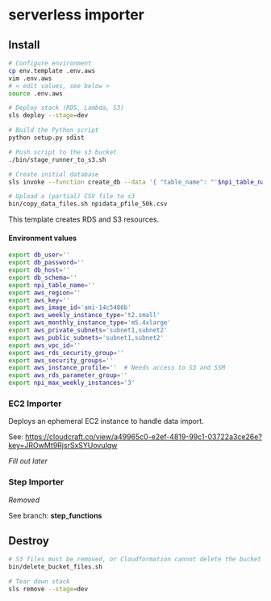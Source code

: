 # serverless importer

## Install

```bash
# Configure environment
cp env.template .env.aws
vim .env.aws
# < edit values, see below >
source .env.aws

# Deploy stack (RDS, Lambda, S3)
sls deploy --stage=dev

# Build the Python script
python setup.py sdist

# Push script to the s3 bucket
./bin/stage_runner_to_s3.sh

# Create initial database
sls invoke --function create_db --data '{ "table_name": "'$npi_table_name'", "database": "'$db_schema'" }'

# Upload a (partial) CSV file to s3
bin/copy_data_files.sh npidata_pfile_50k.csv
```

This template creates RDS and S3 resources.

#### Environment values

```bash
export db_user=''
export db_password=''
export db_host=''
export db_schema=''
export npi_table_name=''
export aws_region=''
export aws_key=''
export aws_image_id='ami-14c5486b'
export aws_weekly_instance_type='t2.small'
export aws_monthly_instance_type='m5.4xlarge'
export aws_private_subnets='subnet1,subnet2'
export aws_public_subnets='subnet1,subnet2'
export aws_vpc_id=''
export aws_rds_security_group=''
export aws_security_groups=''
export aws_instance_profile=''  # Needs access to S3 and SSM
export aws_rds_parameter_group=''
export npi_max_weekly_instances='3'
```

### EC2 Importer

Deploys an ephemeral EC2 instance to handle data import.

See: https://cloudcraft.co/view/a49965c0-e2ef-4819-99c1-03722a3ce26e?key=JROwMt9RjsrSxSYUovuIqw

_Fill out later_

### Step Importer

_Removed_

See branch: __step_functions__

## Destroy

```bash
# S3 files must be removed, or Cloudformation cannot delete the bucket
bin/delete_bucket_files.sh

# Tear down stack
sls remove --stage=dev
```